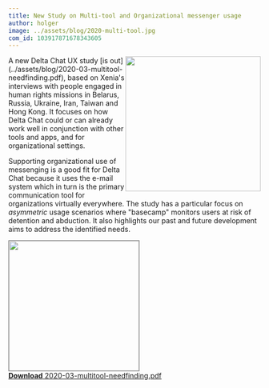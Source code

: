```yaml
---
title: New Study on Multi-tool and Organizational messenger usage
author: holger
image: ../assets/blog/2020-multi-tool.jpg
com_id: 103917871678343605
---
```


<img src="../assets/blog/2020-multi-tool.jpg" width="270" style="float:right; margin-bottom:1em;" />
A new Delta Chat UX study [is out](../assets/blog/2020-03-multitool-needfinding.pdf), 
based on Xenia's interviews with people engaged in human rights missions in Belarus, 
Russia, Ukraine, Iran, Taiwan and Hong Kong.  It focuses on how Delta
Chat could or can already work well in conjunction with other tools and
apps, and for organizational settings.

Supporting organizational use of
messenging is a good fit for Delta Chat because it uses the e-mail
system which in turn is the primary communication tool for organizations
virtually everywhere.  The study has a particular focus on *asymmetric*
usage scenarios where "basecamp" monitors users at risk of detention and
abduction. It also highlights our past and future development aims to
address the identified needs. 

<a href="../assets/blog/2020-03-multitool-needfinding.pdf">
    <img src="../assets/blog/2020-03-31-needfinding_frontpage.png"
         width="260" style="border-width: 1px; border-color: grey; border-style: solid;"/><br>
    <b>Download</b> 2020-03-multitool-needfinding.pdf
</a>

